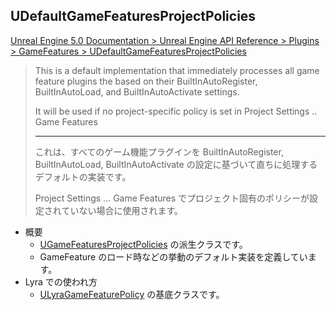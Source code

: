 ## UDefaultGameFeaturesProjectPolicies

[Unreal Engine 5.0 Documentation > Unreal Engine API Reference > Plugins > GameFeatures > UDefaultGameFeaturesProjectPolicies](https://docs.unrealengine.com/5.0/en-US/API/Plugins/GameFeatures/UDefaultGameFeaturesProjectPolic-/)

> This is a default implementation that immediately processes all game feature plugins the based on their BuiltInAutoRegister, 
> BuiltInAutoLoad, and BuiltInAutoActivate settings.  
>  
> It will be used if no project-specific policy is set in Project Settings .. Game Features  
> 
> ----
> これは、すべてのゲーム機能プラグインを BuiltInAutoRegister, BuiltInAutoLoad, BuiltInAutoActivate の設定に基づいて直ちに処理するデフォルトの実装です。 
> 
> Project Settings ... Game Features でプロジェクト固有のポリシーが設定されていない場合に使用されます。 

* 概要
	* [UGameFeaturesProjectPolicies] の派生クラスです。
	* GameFeature のロード時などの挙動のデフォルト実装を定義しています。
* Lyra での使われ方
	* [ULyraGameFeaturePolicy] の基底クラスです。


<!--- ページ内のリンク --->

<!--- 自前の画像へのリンク --->

<!--- generated --->
[ULyraGameFeaturePolicy]: ../../Lyra/GameFeature/ULyraGameFeaturePolicy.md#ulyragamefeaturepolicy
[UGameFeaturesProjectPolicies]: ../../UE/GameFeature/UGameFeaturesProjectPolicies.md#ugamefeaturesprojectpolicies
